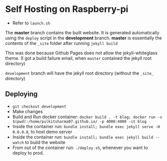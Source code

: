 # Self Hosting on Raspberry-pi
* Refer to `launch.sh`

The **master** branch contains the built website. It is generated automatically using the `deploy` script in the **development** branch.
**master** is essentially the contents of the `_site` folder after running `jekyll build`

This was done because Github Pages does not allow the jekyll-whiteglass theme. (I got a build failure email, when `master` contained the jekyll root directory)

`development` branch will have the jekyll root directory (without the `_site_` directory)

## Deploying
* `git checkout development`
* Make changes
* Build and Run docker container: `docker build . -t blog; docker run -v $(pwd):/home/pulkitsharma07.github.io/ -p 4000:4000 -it blog`
* Inside the container run: `bundle install; bundle exec jekyll serve -H 0.0.0.0`, to host demo server
* Inside the container run: `bundle install; bundle exec jekyll build --watch` to build the website
* From out of the container run: `./deploy.sh`, whenever you want to deploy to prod.
